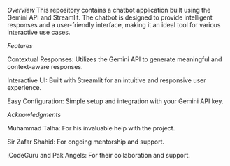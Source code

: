 *Overview*
This repository contains a chatbot application built using the Gemini API and Streamlit. The chatbot is designed to provide intelligent responses and a user-friendly interface, making it an ideal tool for various interactive use cases.


*Features*

Contextual Responses: Utilizes the Gemini API to generate meaningful and context-aware responses.

Interactive UI: Built with Streamlit for an intuitive and responsive user experience.

Easy Configuration: Simple setup and integration with your Gemini API key.

*Acknowledgments*

Muhammad Talha: For his invaluable help with the project.

Sir Zafar Shahid: For ongoing mentorship and support.

iCodeGuru and Pak Angels: For their collaboration and support.
